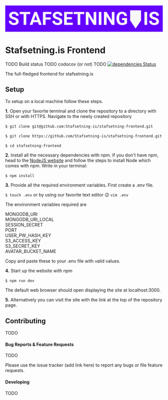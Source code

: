 ![Logo](./logo.png)

# Stafsetning.is Frontend
TODO Build status
TODO codocov (or not)
TODO [![dependencies Status](https://david-dm.org/Stafsetning-is/stafsetning-frontend/status.svg)](https://david-dm.org/Stafsetning-is/stafsetning-frontend)

The full-fledged frontend for stafsetning.is

## Setup

To setup on a local machine follow these steps.

**1.** Open your favorite terminal and clone the repository to a directory with SSH or with HTTPS. Navigate to the newly created repository

`$ git clone git@github.com:Stafsetning-is/stafsetning-frontend.git`

`$ git clone https://github.com/Stafsetning-is/stafsetning-frontend.git`

`$ cd stafsetning-frontend`

**2.** Install all the necessary dependencies with npm. If you don't have npm, head to the [NodeJS website](https://nodejs.org/en/download/) and follow the steps to install Node which comes with npm. Write in your terminal:

`$ npm install`

**3.** Provide all the required environment variables. First create a .env file.

`$ touch .env` or by using our favorite text editor 😉 `vim .env`

The environment variables required are

MONGODB_URI<br>
MONGODB_URI_LOCAL<br>
SESSION_SECRET<br>
PORT<br>
USER_PW_HASH_KEY<br>
S3_ACCESS_KEY<br>
S3_SECRET_KEY<br>
AVATAR_BUCKET_NAME

Copy and paste these to your .env file with valid values.

**4.** Start up the website with npm

`$ npm run dev`

The default web browser should open displaying the site at localhost:3000. 

**5.** Alternatively you can visit the site with the link at the top of the repository page.

## Contributing

TODO

#### Bug Reports & Feature Requests

TODO

Please use the issue tracker (add link here) to report any bugs or file feature requests.

#### Developing

TODO

